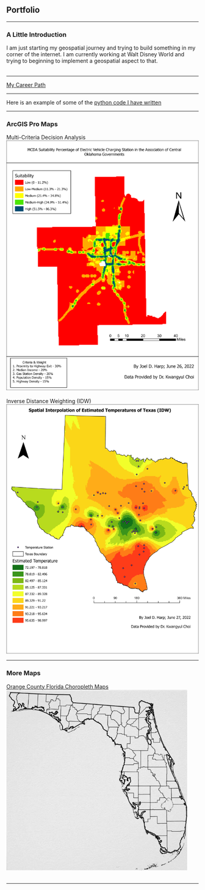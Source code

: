 ## Portfolio

---
### A Little Introduction
I am just starting my geospatial journey and trying to build something in my corner of the internet. I am currently working at Walt Disney World and trying to beginning to implement a geospatial aspect to that.
<br><br>

---
[My Career Path](/pdf/career_github.pdf)

---
Here is an example of some of the [python code I have written](exampleCode.ipynb)

---
### ArcGIS Pro Maps

Multi-Criteria Decision Analysis
![](/images/MCDA_2.1.png)
<br><br>
Inverse Distance Weighting (IDW)
![](/images/IDW.png)

---
### More Maps

[Orange County Florida Choropleth Maps](/sample_page)
<img src="images/florida_counties.png?raw=true"/>
<br><br>

---
